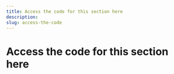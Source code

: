 ```yaml
---
title: Access the code for this section here
description: 
slug: access-the-code
---
```


# Access the code for this section here

